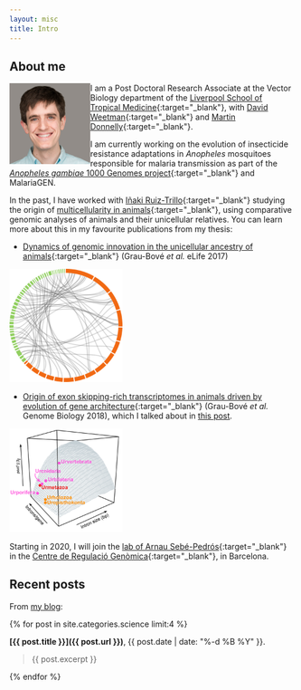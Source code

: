 ```yaml
---
layout: misc
title: Intro
---
```


## About me

<img align="left" width="143" height="143" src="/assets/img/perfil_original.png">

I am a Post Doctoral Research Associate at the Vector Biology department of the [Liverpool School of Tropical Medicine](https://www.lstmed.ac.uk/about/people/dr-xavier-grau-bov%C3%A9){:target="_blank"}, with [David Weetman](https://www.lstmed.ac.uk/about/people/dr-david-weetman){:target="_blank"} and [Martin Donnelly](https://www.lstmed.ac.uk/about/people/professor-martin-james-donnelly){:target="_blank"}.

I am currently working on the evolution of insecticide resistance adaptations in *Anopheles* mosquitoes responsible for malaria transmission as part of the [*Anopheles gambiae* 1000 Genomes project](https://www.malariagen.net/projects/ag1000g){:target="_blank"} and MalariaGEN.

In the past, I have worked with [Iñaki Ruiz-Trillo](http://multicellgenome.com/){:target="_blank"} studying the origin of [multicellularity in animals](https://www.sciencemag.org/news/2018/06/momentous-transition-multicellular-life-may-not-have-been-so-hard-after-all){:target="_blank"}, using comparative genomic analyses of animals and their unicellular relatives. You can learn more about this in my favourite publications from my thesis:

* [Dynamics of genomic innovation in the unicellular ancestry of animals](https://elifesciences.org/articles/26036){:target="_blank"} (Grau-Bové *et al.* eLife 2017)

<img width="200" src="/assets/img/microsynteny-climcowc.png">

* [Origin of exon skipping-rich transcriptomes in animals driven by evolution of gene architecture](https://genomebiology.biomedcentral.com/articles/10.1186/s13059-018-1499-9){:target="_blank"} (Grau-Bové *et al.* Genome Biology 2018), which I talked about in [this post](_posts/2018-09-18-the-evolution-of-alternative-splicing-in-eukaryotes-and-the-animal-revolution.md).

<img align="centre" width="200" src="/assets/img/asfig.png">

Starting in 2020, I will join the [lab of Arnau Sebé-Pedrós](https://www.crg.eu/en/programmes-groups/sebe-pedros-lab){:target="_blank"} in the [Centre de Regulació Genòmica](https://www.crg.cat/){:target="_blank"}, in Barcelona.

## Recent posts

From [my blog](/pages/blog.html):

{% for post in site.categories.science limit:4 %}

**[{{ post.title }}]({{ post.url }})**, {{ post.date | date: "%-d %B %Y" }}.

> {{ post.excerpt }}

{% endfor %}
